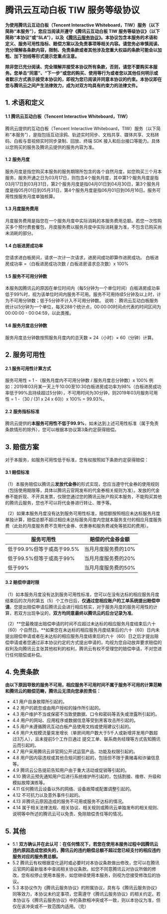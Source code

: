 # 腾讯云互动白板 TIW 服务等级协议
**为使用腾讯云互动白板（Tencent Interactive Whiteboard，TIW）服务（以下简称“本服务”），您应当阅读并遵守《腾讯云互动白板 TIW 服务等级协议》（以下简称“本协议”或“SLA”），以及《[腾讯云服务协议](https://cloud.tencent.com/document/product/301/1967)》。本协议包含本服务的术语和定义、服务可用性指标、赔偿方案以及免责事项等相关内容。请您务必审慎阅读、充分理解各条款内容，限制、免责条款或者其他涉及您重大权益的条款可能会以加粗、加下划线等形式提示您重点注意。**

**除非您已充分阅读、完全理解并接受本协议所有条款，否则，请您不要购买本服务。您单击“同意”、“下一步”或您的购买、使用等行为或者您以其他任何明示或者默示方式表示接受本协议的，即视为您已阅读并同意本协议的约束。本协议即在您与腾讯云之间产生法律效力，成为对双方均具有约束力的法律文件。**

## 1. 术语和定义

#### 1.1 腾讯云互动白板（Tencent Interactive Whiteboard，TIW）

腾讯云提供的互动白板（Tencent Interactive Whiteboard，TIW）服务（以下简称“本服务”），是指包括互动涂鸦、轨迹实时同步、文档共享、媒体共享、文档转码、白板与音视频实时同步录制、回放、终端 SDK 接入和后台接口等能力。具体以您购买的服务及腾讯云提供的服务内容为准。

#### 1.2 服务月度

服务月度是指您购买本服务的服务期限所包含的各个自然月度，如您购买三个月本服务，服务开通之日为03月17日，则包含4个服务月度，其中第1个服务月度是指03月17日到03月31日，第2个服务月度是指04月01日到04月30日，第3个服务月度是指05月01日到05月31日，第4个服务月度是指06月01日到06月16日。服务可用性按服务月度单独核算。

#### 1.3 月度服务费用

月度服务费用是指您在一个服务月度中实际消耗的本服务费用总额。若您一次性购买多个预付费套餐包，月度服务费以服务月度中实际消耗量为准，不包含已购买尚未消耗的部分。

#### 1.4 白板进房成功率

您请求进白板房间，请求一次计一次请求，进房间成功即算作进房成功。
白板进房成功率 =（白板进房成功次数 / 白板进房请求总次数）x 100%

#### 1.5 服务不可用分钟数

本服务因腾讯云的原因在单位时间内（每5分钟为一个单位时间）白板进房成功率低于99%时，视为该单位时间内服务不可用。服务不可用持续5分钟及以上时，计为不可用分钟数；低于5分钟不计入不可用分钟数。
说明：
腾讯云互动白板服务统计以5分钟为一个单位，每天288个统计点，00:00:00时间点代表的时间区间为00:00:00 - 00:04:59，以此类推。

#### 1.6 服务月度总分钟数

服务月度总分钟数按照服务月度内的总天数 × 24（小时）× 60（分钟）计算。

## 2. 服务可用性

#### 2.1 服务可用性计算方式

服务可用性 = 1 -（服务月度内不可用分钟数 / 服务月度总分钟数）x 100%
例如：2019年03月某一天上午10:00至10:30白板进房成功率为98%（白板进房成功率低于99%且持续超过5分钟），不可用时间为30分钟，则2019年03月服务可用性 = 1 -（30 / (31 x 24 x 60)）x 100% = 99.93%。

#### 2.2 服务指标标准

腾讯云提供的**本服务可用性不低于99.9%**，如未达到上述可用性标准（属于免责条款情形的除外），您可以根据本协议第3条约定获得赔偿。

## 3. 赔偿方案

对于本服务，如服务可用性低于标准，您有权按照如下条款约定获得赔偿：

#### 3.1 赔偿标准
（1）本服务赔偿以腾讯云**发放代金券**的形式实现，您应当遵守代金券的使用规则（包括使用期限等，具体以腾讯云官网发布的代金券相关规则为准）。发放的代金券不能折现、不开具发票，仅限您通过您的腾讯云账户购买本服务，不能购买其他的腾讯云服务，您也不可以将代金券进行转让、赠予等。

（2）如果本服务月度没有达到服务可用性标准，赔偿额按照相应未达标服务月度单独计算，赔偿总额不超过相应未达标服务月度内您就本服务支付的相应月度服务费（此处的月度服务费不含用代金券、优惠券和服务费减免等抵扣的费用）。

| 服务可用性 |	赔偿的代金券金额 |
| -- | -- |
| 低于99.9%但等于或高于99.5% |	当月月度服务费的10% |
| 低于99.5%但等于或高于99%	| 当月月度服务费的20% |
| 低于99%	| 当月月度服务费的50% |

#### 3.2 赔偿申请时限

（1）如本服务月度没有达到服务可用性标准，您可以在没有达标的相应服务月度结束后的次月的第五（5）个工作日后，**仅通过您相应账户的工单系统提出赔偿申请**。您提出赔偿申请后腾讯云会进行相应核实，对于服务月度的服务可用性的计算，若双方出现争议的，**双方均同意最终以腾讯云的后台记录为准**。

（2）**您最晚提出赔偿申请的时间不应超过未达标的相应服务月度结束后六十（60）个自然日。**如果您在未达标的相应服务月度结束后的六十（60）日内未提出赔偿申请或者在未达标的相应服务月度结束后的六十（60）日之后才提出赔偿申请或者您通过非本协议约定的方式提出申请的，均视为您自动放弃要求赔偿的权利及向腾讯云主张其他权利的权利，腾讯云有权不受理您的赔偿申请，不对您进行任何赔偿或补偿。

## 4. 免责条款

**由以下原因导致的服务不可用，相应服务不可用时间不属于服务不可用的计算范畴和腾讯云的赔偿范畴，腾讯云无须向您承担责任：**

* 4.1 用户自身故障所引起的。
* 4.2 用户的疏忽或由用户授权的操作所引起的。
* 4.3 用户维护不当或保密不当致使数据、口令和密码等丢失或泄露所引起的。
* 4.4 用户的网站、应用程序或数据信息等受到黑客攻击所引起的。
* 4.5 用户未遵循腾讯互动白板产品使用文档或使用建议引起的。
* 4.6 用户大规模流量突发增长（单房间用户数大于5千人或新增并发用户数超过3万人），且未提前5个工作日通过 提交工单、联系商务经理等方式告知腾讯云而引起的。
* 4.7 用户采用腾讯云非官网公开试运营产品、功能及权限引起的。
* 4.8 用户因内容违规或其他合规问题引起的，包括但不限于黄赌毒和诈骗信息等。
* 4.9 腾讯云公告提前告知用户由于重大活动或促销等引起的。
* 4.10 腾讯云预先通知用户后进行系统维护所引起的，包括割接、维修、升级和模拟故障演练等。
* 4.11 任何腾讯云设备以外的网络、设备故障或配置调整引起的。
* 4.12 不可抗力以及意外事件引起的。
* 4.13 非腾讯云原因造成的服务不可用或服务不达标的情况。
* 4.14 属于相关法律法规、相关协议、相关规则或腾讯云单独发布的相关规则、说明等中所述的腾讯云可以免责、免除赔偿责任等的情况。

## 5. 其他

* 5.1 **双方确认并在此认可：在任何情况下，若您在使用本服务过程中因腾讯云违约原因造成您损失的，腾讯云的违约赔偿总额不超过您已经支付的相应违约服务对应的服务费总额。**
* 5.2 腾讯云有权根据变化适时或必要时对本协议条款做出修改，您可以在腾讯云官网的最新版本中查阅相关协议条款。如您不同意腾讯云对协议所做的修改，您有权停止使用本服务，如您继续使用本服务，则视为您接受修改后的协议。
* 5.3 本协议作为《腾讯云服务协议》的附属协议，具有与《腾讯云服务协议》同等效力，本协议未约定事项，您需遵守《腾讯云服务协议》的相关约定。若本协议与《腾讯云服务协议》中的条款相冲突或不一致，则以本协议为准，但仅在该冲突或不一致范围内适用。（完）

